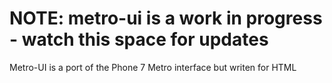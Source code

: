 # NOTE: metro-ui is a work in progress - watch this space for updates

Metro-UI is a port of the Phone 7 Metro interface but writen for HTML
